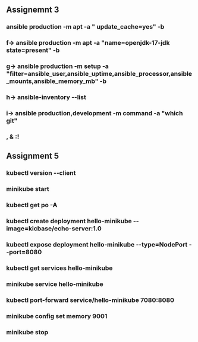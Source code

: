 
## Assignemnt 3
### ansible production -m apt -a " update_cache=yes" -b
### f-> ansible production -m apt -a "name=openjdk-17-jdk state=present" -b
### g-> ansible production -m setup -a "filter=ansible_user,ansible_uptime,ansible_processor,ansible_mounts,ansible_memory_mb" -b
### h-> ansible-inventory --list
### i-> ansible production,development -m command -a "which git"
### , & :!

 ##  Assignment 5
 ### kubectl version --client
 ### minikube start
 ### kubectl get po -A
 ### kubectl create deployment hello-minikube --image=kicbase/echo-server:1.0
 ### kubectl expose deployment hello-minikube --type=NodePort --port=8080
 ### kubectl get services hello-minikube
 ### minikube service hello-minikube
 ### kubectl port-forward service/hello-minikube 7080:8080
 ### minikube config set memory 9001
 ### minikube stop

